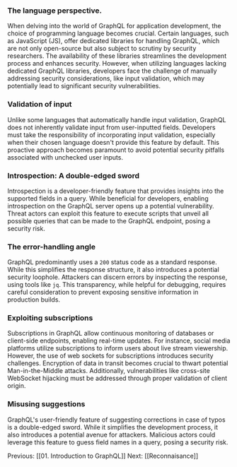 ### The language perspective.
When delving into the world of GraphQL for application development, the choice of programming language becomes crucial. Certain languages, such as JavaScript (JS), offer dedicated libraries for handling GraphQL, which are not only open-source but also subject to scrutiny by security researchers. The availability of these libraries streamlines the development process and enhances security. However, when utilizing languages lacking dedicated GraphQL libraries, developers face the challenge of manually addressing security considerations, like input validation, which may potentially lead to significant security vulnerabilities.
### Validation of input
Unlike some languages that automatically handle input validation, GraphQL does not inherently validate input from user-inputted fields. Developers must take the responsibility of incorporating input validation, especially when their chosen language doesn't provide this feature by default. This proactive approach becomes paramount to avoid potential security pitfalls associated with unchecked user inputs.
### Introspection: A double-edged sword
Introspection is a developer-friendly feature that provides insights into the supported fields in a query. While beneficial for developers, enabling introspection on the GraphQL server opens up a potential vulnerability. Threat actors can exploit this feature to execute scripts that unveil all possible queries that can be made to the GraphQL endpoint, posing a security risk.
### The error-handling angle
GraphQL predominantly uses a `200` status code as a standard response. While this simplifies the response structure, it also introduces a potential security loophole. Attackers can discern errors by inspecting the response, using tools like `jq`. This transparency, while helpful for debugging, requires careful consideration to prevent exposing sensitive information in production builds.
### Exploiting subscriptions
Subscriptions in GraphQL allow continuous monitoring of databases or client-side endpoints, enabling real-time updates. For instance, social media platforms utilize subscriptions to inform users about live stream viewership. However, the use of web sockets for subscriptions introduces security challenges. Encryption of data in transit becomes crucial to thwart potential Man-in-the-Middle attacks. Additionally, vulnerabilities like cross-site WebSocket hijacking must be addressed through proper validation of client origin.
### Misusing suggestions
GraphQL's user-friendly feature of suggesting corrections in case of typos is a double-edged sword. While it simplifies the development process, it also introduces a potential avenue for attackers. Malicious actors could leverage this feature to guess field names in a query, posing a security risk.

Previous: [[01. Introduction to GraphQL]]
Next: [[Reconnaisance]]
